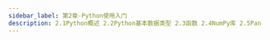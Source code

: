 ```yaml
---
sidebar_label: 第2章-Python使用入门
description: 2.1Python概述 2.2Python基本数据类型 2.3函数 2.4NumPy库 2.5Pandas库 2.6文件操作 2.7 SciPy库 2.8SymPy库 2.9Matplotlib库
---
```

